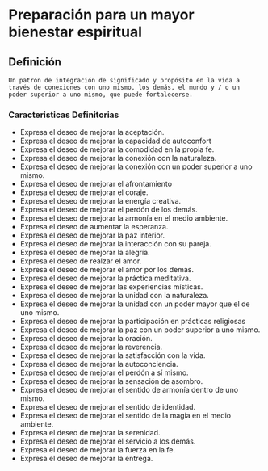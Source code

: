 # Preparación para un mayor bienestar espiritual
## Definición
	Un patrón de integración de significado y propósito en la vida a través de conexiones con uno mismo, los demás, el mundo y / o un  poder superior a uno mismo, que puede fortalecerse.

### Caracteristicas Definitorias
- Expresa el deseo de mejorar
la aceptación.
- Expresa el deseo de mejorar
la capacidad de autoconfort
- Expresa el deseo de mejorar la
comodidad en la propia fe.
- Expresa el deseo de mejorar la
conexión con la naturaleza.
- Expresa el deseo de mejorar la
conexión con un poder superior
a uno mismo.
- Expresa el deseo de mejorar
el afrontamiento
- Expresa el deseo de mejorar
el coraje.
- Expresa el deseo de mejorar la
energía creativa.
- Expresa el deseo de mejorar el
perdón de los demás.
- Expresa el deseo de mejorar la
armonía en el medio ambiente.
- Expresa el deseo de aumentar la
esperanza.
- Expresa el deseo de mejorar la
paz interior.
- Expresa el deseo de mejorar la
interacción con su pareja.
- Expresa el deseo de mejorar la
alegría.
- Expresa el deseo de realzar el amor.
- Expresa el deseo de mejorar el
amor por los demás.
- Expresa el deseo de mejorar la
práctica meditativa.
- Expresa el deseo de mejorar las
experiencias místicas.
- Expresa el deseo de mejorar la
unidad con la naturaleza.
- Expresa el deseo de mejorar la unidad
con un poder mayor que el de uno
mismo.
- Expresa el deseo de mejorar la
participación en prácticas religiosas
- Expresa el deseo de mejorar la paz
con un poder superior a uno
mismo.
- Expresa el deseo de mejorar
la oración.
- Expresa el deseo de mejorar
la reverencia.
- Expresa el deseo de mejorar la
satisfacción con la vida.
- Expresa el deseo de mejorar la
autoconciencia.
- Expresa el deseo de mejorar el
perdón a sí mismo.
- Expresa el deseo de mejorar la
sensación de asombro.
- Expresa el deseo de mejorar el
sentido de armonía dentro de
uno mismo.
- Expresa el deseo de mejorar el
sentido de identidad.
- Expresa el deseo de mejorar el
sentido de la magia en el medio
ambiente.
- Expresa el deseo de mejorar
la serenidad.
- Expresa el deseo de mejorar el
servicio a los demás.
- Expresa el deseo de mejorar
la fuerza en la fe.
- Expresa el deseo de mejorar
la entrega.